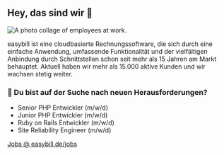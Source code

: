 ## Hey, das sind wir 👋

![A photo collage of employees at work.](https://user-images.githubusercontent.com/318564/215984348-60d990c0-1841-43a3-a313-0fad2d05abec.jpg)

easybill ist eine cloudbasierte Rechnungssoftware, die sich durch eine einfache Anwendung, umfassende Funktionalität und der vielfältigen Anbindung durch Schnittstellen schon seit mehr als 15 Jahren am Markt behauptet. Aktuell haben wir mehr als 15.000 aktive Kunden und wir wachsen stetig weiter.

### 🍿 Du bist auf der Suche nach neuen Herausforderungen?

- Senior PHP Entwickler (m/w/d)
- Junior PHP Entwickler (m/w/d)
- Ruby on Rails Entwickler (m/w/d)
- Site Reliability Engineer (m/w/d)

[Jobs @ easybill.de/jobs](https://www.easybill.de/jobs)

